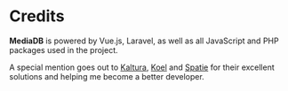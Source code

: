 # Credits

**MediaDB** is powered by Vue.js, Laravel, as well as all JavaScript and PHP packages used in the project.

A special mention goes out to [Kaltura](https://github.com/kaltura), [Koel](https://github.com/koel) and [Spatie](https://github.com/spatie) for their excellent solutions and helping me become a better developer.
